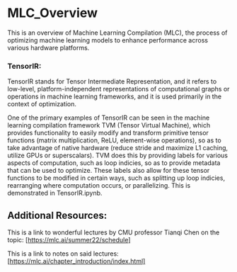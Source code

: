 # MLC_Overview
This is an overview of Machine Learning Compilation (MLC), the process of optimizing machine learning models to enhance performance across various hardware platforms.

### TensorIR:
TensorIR stands for Tensor Intermediate Representation, and it refers to low-level, platform-independent representations of computational graphs or operations in machine learning frameworks, and it is used primarily in the context of optimization. 

One of the primary examples of TensorIR can be seen in the machine learning compilation framework TVM (Tensor Virtual Machine), which provides functionality to easily modify and transform primitive tensor functions (matrix multiplication, ReLU, element-wise operations), so as to take advantage of native hardware (reduce stride and maximize L1 caching, utilize GPUs or superscalars). TVM does this by providing labels for various aspects of computation, such as loop indicies, so as to provide metadata that can be used to optimize. These labels also allow for these tensor functions to be modified in certain ways, such as splitting up loop indicies, rearranging where computation occurs, or parallelizing. This is demonstrated in TensorIR.ipynb.  

## Additional Resources:

This is a link to wonderful lectures by CMU professor Tianqi Chen on the topic:
[https://mlc.ai/summer22/schedule]

This is a link to notes on said lectures:
[https://mlc.ai/chapter_introduction/index.html]


